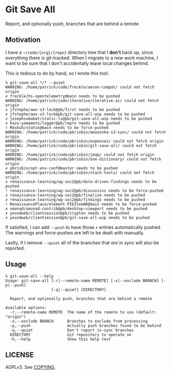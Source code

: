 # Git Save All

Report, and optionally push, branches that are behind a remote

## Motivation

I have a `~/code/{org}/{repo}` directory tree that I **don't** back up, since
everything there is git-tracked. When I migrate to a new work machine, I want to
be sure that I don't accidentally leave local changes behind.

This is tedious to do by hand, so I wrote this tool:

```console
% git-save-all */* --quiet
WARNING: /home/patrick/code/freckle/aeson-compat/ could not fetch origin
✗ freckle/hs-opentelemetry@main needs to be pushed
WARNING: /home/patrick/code/iterative/iterative.ai/ could not fetch origin
✗ jfstephe/aws-s3-lock@pb/first needs to be pushed
✗ jfstephe/aws-s3-lock@pb/git-save-all-wip needs to be pushed
✗ josephsumabat/static-ls@pb/git-save-all-wip needs to be pushed
✗ kazu-yamamoto/logger@pb/repro needs to be pushed
! Maskuh/status@main needs to be force-pushed
WARNING: /home/patrick/code/pbrisbin/amazonka-s3-sync/ could not fetch origin
WARNING: /home/patrick/code/pbrisbin/expenses/ could not fetch origin
WARNING: /home/patrick/code/pbrisbin/git-save-all/ could not fetch origin
WARNING: /home/patrick/code/pbrisbin/jmap/ could not fetch origin
WARNING: /home/patrick/code/pbrisbin/one-dictionary/ could not fetch origin
✗ pbrisbin/opt-env-conf@master needs to be pushed
WARNING: /home/patrick/code/pbrisbin/stack-tools/ could not fetch origin
✗ renaissance-learning/wg-soc2@pb/data-driven-findings needs to be pushed
! renaissance-learning/wg-soc2@pb/discussins needs to be force-pushed
✗ renaissance-learning/wg-soc2@pb/finalize needs to be pushed
✗ renaissance-learning/wg-soc2@pb/findings needs to be pushed
! RenaissancePlace/element-PIEItemAR@main needs to be force-pushed
✗ xmonad/xmonad-contrib@pb/desktop-viewport needs to be pushed
✗ yesodweb/clientsession@pb/crypton needs to be pushed
✗ yesodweb/clientsession@pb/git-save-all-wip needs to be pushed
```

If satisfied, I can add `--push` to have those `✗` entries automatically pushed.
The warnings and force-pushes are left to be dealt with manually.

Lastly, if I remove `--quiet` all of the branches that _are_ in sync will also
be reported.

## Usage

```console
% git-save-all --help
Usage: git-save-all [-r|--remote-name REMOTE] [-x|--exclude BRANCH] [-p|--push] 
                    [-q|--quiet] [DIRECTORY]

  Report, and optionally push, branches that are behind a remote

Available options:
  -r,--remote-name REMOTE  The name of the remote to use (default: "origin")
  -x,--exclude BRANCH      Branches to exclude from processing
  -p,--push                Actually push branches found to be behind
  -q,--quiet               Don't report in-sync branches
  DIRECTORY                Git repository to operate on
  -h,--help                Show this help text
```

## LICENSE

AGPLv3. See [COPYING](./COPYING).
